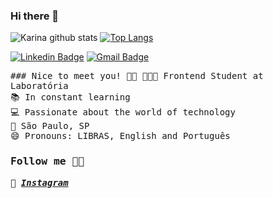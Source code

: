 ### Hi there 👋
![Karina github stats](https://github-readme-stats.vercel.app/api?username=karina1981&show_icons=true&theme=tokyonight)
[![Top Langs](https://github-readme-stats.vercel.app/api/top-langs/?username=karina1981)](https://github.com/karina1981/github-readme-stats)

[![Linkedin Badge](https://img.shields.io/badge/-Linkedin-0077B5?style=flat-square&logo=Linkedin&logoColor=white&link=https://www.linkedin.com/in/karina-p-s/)](https://www.linkedin.com/in/karina-p-s/)
[![Gmail Badge](https://img.shields.io/badge/Gmail-c5392a?style=flat-square&logo=Gmail&logoColor=white&link=mailto:karina.souza1981@gmail.com)](mailto:karina.souza1981@gmail.com)

<samp>
### Nice to meet you! 👩🏻
👩🏻‍💻 Frontend Student at Laboratória <br>
📚 In constant learning <br>
💻 Passionate about the world of technology <br>
📍 São Paulo, SP <br>
😄 Pronouns: LIBRAS, English and Português
  
### Follow me 💁🏻
📸 [**_Instagram_**](https://www.instagram.com/anjajambo/) <br>
</samp>
<!--
**karina1981/karina1981** is a ✨ _special_ ✨ repository because its `README.md` (this file) appears on your GitHub profile.

Here are some ideas to get you started:

- 🔭 I’m currently working on ...
- 🌱 I’m currently learning ...
- 👯 I’m looking to collaborate on ...
- 🤔 I’m looking for help with ...
- 💬 Ask me about ...
- ⚡ Fun fact: ...
-->
